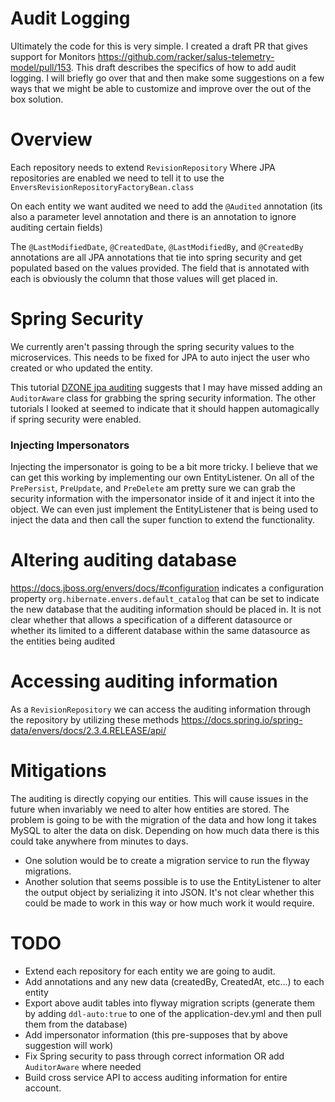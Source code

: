 # Audit Logging
Ultimately the code for this is very simple. I created a draft PR that gives support
for Monitors <https://github.com/racker/salus-telemetry-model/pull/153>. This draft 
describes the specifics of how to add audit logging. I will briefly go over that and 
then make some suggestions on a few ways that we might be able to customize and improve
over the out of the box solution.


# Overview
Each repository needs to extend `RevisionRepository`
Where JPA repositories are enabled we need to tell it to use the `EnversRevisionRepositoryFactoryBean.class`

On each entity we want audited we need to add the `@Audited` annotation (its also a parameter level annotation
and there is an annotation to ignore auditing certain fields)

The `@LastModifiedDate`, `@CreatedDate`, `@LastModifiedBy`, and `@CreatedBy` annotations are all JPA annotations
that tie into spring security and get populated based on the values provided. The field that is annotated with 
each is obviously the column that those values will get placed in. 

# Spring Security
We currently aren't passing through the spring security values to the microservices. This needs to be
fixed for JPA to auto inject the user who created or who updated the entity.

This tutorial [DZONE jpa auditing](https://dzone.com/articles/spring-data-jpa-auditing-automatically-the-good-stuff) 
suggests that I may have missed adding an `AuditorAware` class for grabbing the spring security 
information. The other tutorials I looked at seemed to indicate that it should happen automagically
if spring security were enabled. 

### Injecting Impersonators
Injecting the impersonator is going to be a bit more tricky.
I believe that we can get this working by implementing our own EntityListener.
On all of the `PrePersist`, `PreUpdate`, and `PreDelete` am pretty sure we can grab the 
security information with the impersonator inside of it and inject it into the object.
We can even just implement the EntityListener that is being used to inject the data and then call the super function
to extend the functionality. 

# Altering auditing database
<https://docs.jboss.org/envers/docs/#configuration> indicates a configuration property 
`org.hibernate.envers.default_catalog` that can be set to indicate the new database that the auditing
information should be placed in. It is not clear whether that allows a specification of a different
datasource or whether its limited to a different database within the same datasource as the entities 
being audited

# Accessing auditing information
As a `RevisionRepository` we can access the auditing information through the repository by utilizing 
these methods https://docs.spring.io/spring-data/envers/docs/2.3.4.RELEASE/api/

# Mitigations
The auditing is directly copying our entities. This will cause issues in the future when invariably 
we need to alter how entities are stored. The problem is going to be with the migration of the data 
and how long it takes MySQL to alter the data on disk. Depending on how much data there is this could 
take anywhere from minutes to days. 
* One solution would be to create a migration service to run the flyway migrations.
* Another solution that seems possible is to use the EntityListener to alter the output object by 
serializing it into JSON. It's not clear whether this could be made to work in this way or how much
work it would require.


# TODO
* Extend each repository for each entity we are going to audit.
* Add annotations and any new data (createdBy, CreatedAt, etc...) to each entity
* Export above audit tables into flyway migration scripts (generate them by adding `ddl-auto:true` to
one of the application-dev.yml and then pull them from the database)
* Add impersonator information (this pre-supposes that by above suggestion will work)
* Fix Spring security to pass through correct information OR add `AuditorAware` where needed
* Build cross service API to access auditing information for entire account.

